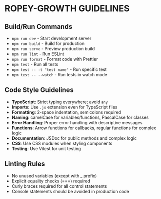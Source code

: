 # ROPEY-GROWTH GUIDELINES

## Build/Run Commands
- `npm run dev` - Start development server
- `npm run build` - Build for production
- `npm run serve` - Preview production build
- `npm run lint` - Run ESLint
- `npm run format` - Format code with Prettier
- `npm test` - Run all tests
- `npm test -- -t "test name"` - Run specific test
- `npm test -- --watch` - Run tests in watch mode

## Code Style Guidelines
- **TypeScript**: Strict typing everywhere; avoid `any`
- **Imports**: Use `.js` extension even for TypeScript files
- **Formatting**: 2-space indentation, semicolons required
- **Naming**: camelCase for variables/functions, PascalCase for classes
- **Error Handling**: Proper error handling with descriptive messages
- **Functions**: Arrow functions for callbacks, regular functions for complex logic
- **Documentation**: JSDoc for public methods and complex logic
- **CSS**: Use CSS modules when styling components
- **Testing**: Use Vitest for unit testing

## Linting Rules
- No unused variables (except with _ prefix)
- Explicit equality checks (===) required
- Curly braces required for all control statements
- Console statements should be avoided in production code